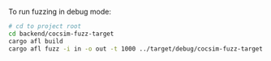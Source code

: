 To run fuzzing in debug mode:

```bash
# cd to project root
cd backend/cocsim-fuzz-target
cargo afl build
cargo afl fuzz -i in -o out -t 1000 ../target/debug/cocsim-fuzz-target
```
